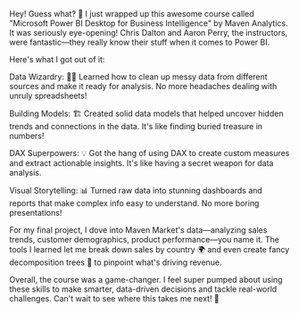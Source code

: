Hey! Guess what? 🚀 I just wrapped up this awesome course called "Microsoft Power BI Desktop for Business Intelligence" by Maven Analytics. 
It was seriously eye-opening! Chris Dalton and Aaron Perry, the instructors, were fantastic—they really know their stuff when it comes to Power BI.

Here's what I got out of it:

Data Wizardry: 🧙‍♂️ Learned how to clean up messy data from different sources and make it ready for analysis. No more headaches dealing with unruly spreadsheets!

Building Models: 🏗️ Created solid data models that helped uncover hidden trends and connections in the data. It's like finding buried treasure in numbers!

DAX Superpowers: 💡 Got the hang of using DAX to create custom measures and extract actionable insights. It's like having a secret weapon for data analysis.

Visual Storytelling: 📊 Turned raw data into stunning dashboards and reports that make complex info easy to understand. No more boring presentations!

For my final project, I dove into Maven Market's data—analyzing sales trends, customer demographics, product performance—you name it. 
The tools I learned let me break down sales by country 🌍 and even create fancy decomposition trees 🌳 to pinpoint what's driving revenue.

Overall, the course was a game-changer. I feel super pumped about using these skills to make smarter, data-driven decisions and tackle real-world challenges. 
Can't wait to see where this takes me next! 🌟
